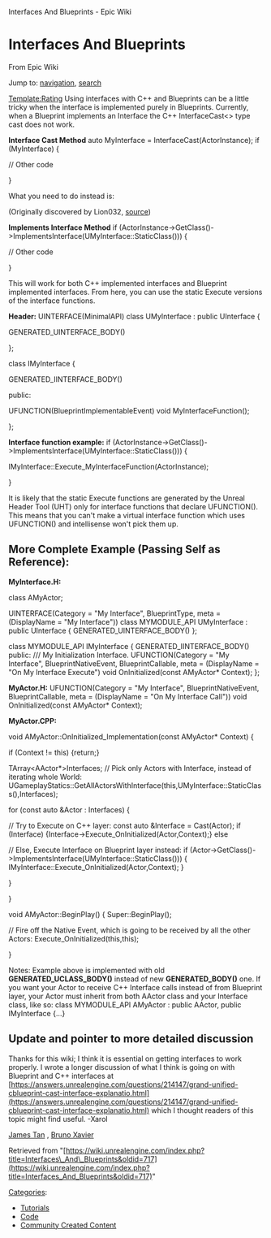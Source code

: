  Interfaces And Blueprints - Epic Wiki             

 

Interfaces And Blueprints
=========================

From Epic Wiki

Jump to: [navigation](#mw-head), [search](#p-search)

[Template:Rating](/index.php?title=Template:Rating&action=edit&redlink=1 "Template:Rating (page does not exist)") Using interfaces with C++ and Blueprints can be a little tricky when the interface is implemented purely in Blueprints. Currently, when a Blueprint implements an Interface the C++ InterfaceCast<> type cast does not work.

**Interface Cast Method** <syntaxhighlight lang="cpp"> auto MyInterface = InterfaceCast<IMyInterface>(ActorInstance); if (MyInterface) {

 // Other code

} </syntaxhighlight>

What you need to do instead is:

(Originally discovered by Lion032, [source](https://answers.unrealengine.com/questions/43038/buginerfacecast-returns-null-for-blueprint-classes.html))

**Implements Interface Method** <syntaxhighlight lang="cpp"> if (ActorInstance->GetClass()->ImplementsInterface(UMyInterface::StaticClass())) {

 // Other code

} </syntaxhighlight>

This will work for both C++ implemented interfaces and Blueprint implemented interfaces. From here, you can use the static Execute versions of the interface functions.

**Header:** <syntaxhighlight lang="cpp"> UINTERFACE(MinimalAPI) class UMyInterface : public UInterface {

 GENERATED\_UINTERFACE\_BODY()

};

class IMyInterface {

 GENERATED\_IINTERFACE\_BODY()

public:

 UFUNCTION(BlueprintImplementableEvent)
 void MyInterfaceFunction();

}; </syntaxhighlight>

**Interface function example:** <syntaxhighlight lang="cpp"> if (ActorInstance->GetClass()->ImplementsInterface(UMyInterface::StaticClass())) {

 IMyInterface::Execute\_MyInterfaceFunction(ActorInstance);

} </syntaxhighlight>

It is likely that the static Execute functions are generated by the Unreal Header Tool (UHT) only for interface functions that declare UFUNCTION(). This means that you can't make a virtual interface function which uses UFUNCTION() and intellisense won't pick them up.

  

More Complete Example (Passing Self as Reference):
--------------------------------------------------

**MyInterface.H:** <syntaxhighlight lang="cpp">

class AMyActor;

  
UINTERFACE(Category = "My Interface", BlueprintType, meta = (DisplayName = "My Interface")) class MYMODULE\_API UMyInterface : public UInterface { GENERATED\_UINTERFACE\_BODY() };

class MYMODULE\_API IMyInterface { GENERATED\_IINTERFACE\_BODY() public: /// My Initialization Interface. UFUNCTION(Category = "My Interface", BlueprintNativeEvent, BlueprintCallable, meta = (DisplayName = "On My Interface Execute") void OnInitialized(const AMyActor\* Context); };

</syntaxhighlight>

**MyActor.H:** <syntaxhighlight lang="cpp"> UFUNCTION(Category = "My Interface", BlueprintNativeEvent, BlueprintCallable, meta = (DisplayName = "On My Interface Call")) void OnInitialized(const AMyActor\* Context); </syntaxhighlight>

**MyActor.CPP:** <syntaxhighlight lang="cpp">

void AMyActor::OnInitialized\_Implementation(const AMyActor\* Context) {

if (Context != this) {return;}

TArray<AActor\*>Interfaces; // Pick only Actors with Interface, instead of iterating whole World: UGameplayStatics::GetAllActorsWithInterface(this,UMyInterface::StaticClass(),Interfaces);

for (const auto &Actor : Interfaces) {

// Try to Execute on C++ layer: const auto &Interface = Cast<IMyInterface>(Actor); if (Interface) {Interface->Execute\_OnInitialized(Actor,Context);} else

// Else, Execute Interface on Blueprint layer instead: if (Actor->GetClass()->ImplementsInterface(UMyInterface::StaticClass())) { IMyInterface::Execute\_OnInitialized(Actor,Context); }

}

}

void AMyActor::BeginPlay() { Super::BeginPlay();

// Fire off the Native Event, which is going to be received by all the other Actors: Execute\_OnInitialized(this,this);

}

</syntaxhighlight>

Notes: Example above is implemented with old **GENERATED\_UCLASS\_BODY()** instead of new **GENERATED\_BODY()** one. If you want your Actor to receive C++ Interface calls instead of from Blueprint layer, your Actor must inherit from both AActor class and your Interface class, like so: <syntaxhighlight lang="cpp"> class MYMODULE\_API AMyActor : public AActor, public IMyInterface {...} </syntaxhighlight>

  

Update and pointer to more detailed discussion
----------------------------------------------

Thanks for this wiki; I think it is essential on getting interfaces to work properly. I wrote a longer discussion of what I think is going on with Blueprint and C++ interfaces at [https://answers.unrealengine.com/questions/214147/grand-unified-cblueprint-cast-interface-explanatio.html](https://answers.unrealengine.com/questions/214147/grand-unified-cblueprint-cast-interface-explanatio.html) which I thought readers of this topic might find useful. -Xarol

[James Tan](/index.php?title=User:Solid_Snake&action=edit&redlink=1 "User:Solid Snake (page does not exist)") , [Bruno Xavier](/index.php?title=User:BrUnO_XaVIeR&action=edit&redlink=1 "User:BrUnO XaVIeR (page does not exist)")

Retrieved from "[https://wiki.unrealengine.com/index.php?title=Interfaces\_And\_Blueprints&oldid=717](https://wiki.unrealengine.com/index.php?title=Interfaces_And_Blueprints&oldid=717)"

[Categories](/index.php?title=Special:Categories "Special:Categories"):

*   [Tutorials](/index.php?title=Category:Tutorials&action=edit&redlink=1 "Category:Tutorials (page does not exist)")
*   [Code](/index.php?title=Category:Code "Category:Code")
*   [Community Created Content](/index.php?title=Category:Community_Created_Content "Category:Community Created Content")